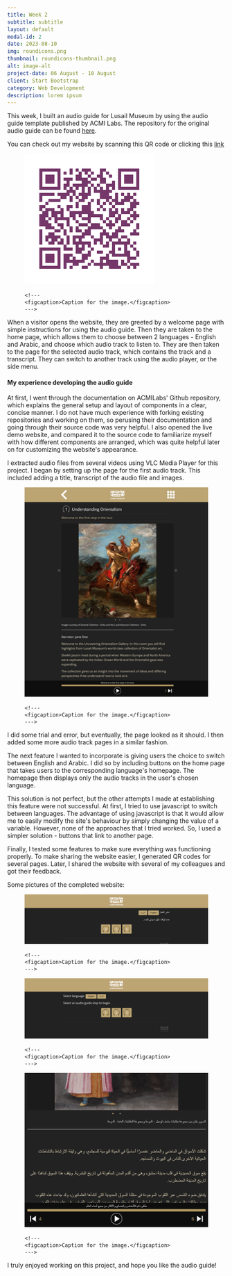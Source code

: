 ```yaml
---
title: Week 2
subtitle: subtitle
layout: default
modal-id: 2
date: 2023-08-10
img: roundicons.png
thumbnail: roundicons-thumbnail.png
alt: image-alt
project-date: 06 August - 10 August
client: Start Bootstrap
category: Web Development
description: lorem ipsum
---
```



This week, I built an audio guide for Lusail Museum by using the audio guide template published by ACMI Labs. The repository for the original audio guide can be found [here](https://github.com/ACMILabs/static-museum-audio-guide).

You can check out my website by scanning this QR code or clicking this [link](https://sadia-qm-audio.github.io/static-museum-audio-guide/welcome/)

<figure>
    <img src="img/portfolio/week-2/audio-qr-code.png" class="img-responsive img-centered" alt="QR code that links to audio guide">
    
    <!---
    <figcaption>Caption for the image.</figcaption>
    --->

</figure>

When a visitor opens the website, they are greeted by a welcome page with simple instructions for using the audio guide. Then they are taken to the home page, which allows them to choose between 2 languages - English and Arabic, and choose which audio track to listen to. They are then taken to the page for the selected audio track, which contains the track and a transcript. They can switch to another track using the audio player, or the side menu.

#### My experience developing the audio guide

At first, I went through the documentation on ACMILabs' Github repository, which explains the general setup and layout of components in a clear, concise manner. I do not have much experience with forking existing repositories and working on them, so perusing their documentation and going through their source code was very helpful. I also opened the live demo website, and compared it to the source code to familiarize myself with how different components are arranged, which was quite helpful later on for customizing the website's appearance.

I extracted audio files from several videos using VLC Media Player for this project. I began by setting up the page for the first audio track. This included adding a title, transcript of the audio file and images. 

<figure>
    <img src="img/portfolio/week-2/audio-one.jpeg" class="img-responsive img-centered" alt="Audio track page">
    
    <!---
    <figcaption>Caption for the image.</figcaption>
    --->

</figure>

I did some trial and error, but eventually, the page looked as it should. I then added some more audio track pages in a similar fashion.

The next feature I wanted to incorporate is giving users the choice to switch between English and Arabic. I did so by including buttons on the home page that takes users to the corresponding language's homepage. The homepage then displays only the audio tracks in the user's chosen language.

This solution is not perfect, but the other attempts I made at establishing this feature were not successful. At first, I tried to use javascript to switch between languages. The advantage of using javascript is that it would allow me to easily modify the site's behaviour by simply changing the value of a variable. However, none of the approaches that I tried worked. So, I used a simpler solution - buttons that link to another page. 

Finally, I tested some features to make sure everything was functioning properly. To make sharing the website easier, I generated QR codes for several pages. Later, I shared the website with several of my colleagues and got their feedback. 

Some pictures of the completed website:

<figure>
    <img src="img/portfolio/week-2/audio-home-arabic.png" class="img-responsive img-centered" alt="Home page for Arabic">
    
    <!---
    <figcaption>Caption for the image.</figcaption>
    --->

</figure>

<figure>
    <img src="img/portfolio/week-2/audio-home.png" class="img-responsive img-centered" alt="Home page for English">
    
    <!---
    <figcaption>Caption for the image.</figcaption>
    --->

</figure>

<figure>
    <img src="img/portfolio/week-2/audio-player-and-transcript.png" class="img-responsive img-centered" alt="Audio Track Player and Transcript">
    
    <!---
    <figcaption>Caption for the image.</figcaption>
    --->

</figure>

I truly enjoyed working on this project, and hope you like the audio guide!

